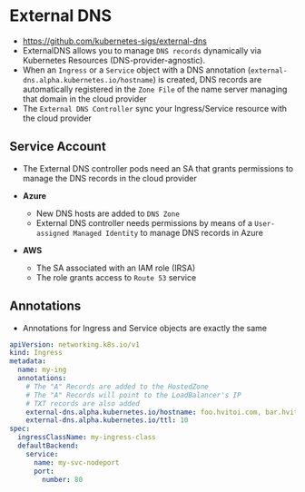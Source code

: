 # External DNS

- <https://github.com/kubernetes-sigs/external-dns>
- ExternalDNS allows you to manage `DNS records` dynamically via Kubernetes Resources (DNS-provider-agnostic).
- When an `Ingress` or a `Service` object with a DNS annotation (`external-dns.alpha.kubernetes.io/hostname`) is created, DNS records are automatically registered in the `Zone File` of the name server managing that domain in the cloud provider
- The `External DNS Controller` sync your Ingress/Service resource with the cloud provider

## Service Account

- The External DNS controller pods need an SA that grants permissions to manage the DNS records in the cloud provider

- **Azure**
  - New DNS hosts are added to `DNS Zone`
  - External DNS controller needs permissions by means of a `User-assigned Managed Identity` to manage DNS records in Azure

- **AWS**
  - The SA associated with an IAM role (IRSA)
  - The role grants access to `Route 53` service

## Annotations

- Annotations for Ingress and Service objects are exactly the same

```yaml
apiVersion: networking.k8s.io/v1
kind: Ingress
metadata:
  name: my-ing
  annotations:
    # The "A" Records are added to the HostedZone
    # The "A" Records will point to the LoadBalancer's IP
    # TXT records are also added
    external-dns.alpha.kubernetes.io/hostname: foo.hvitoi.com, bar.hvitoi.com
    external-dns.alpha.kubernetes.io/ttl: 10
spec:
  ingressClassName: my-ingress-class
  defaultBackend:
    service:
      name: my-svc-nodeport
      port:
        number: 80
```
